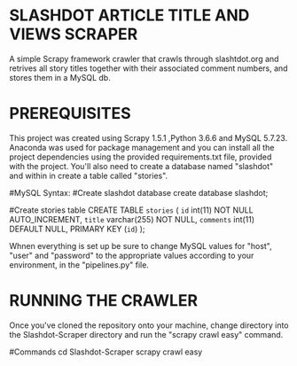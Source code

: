 SLASHDOT ARTICLE TITLE AND VIEWS SCRAPER
========================================
A simple Scrapy framework crawler that crawls through slashtdot.org and retrives all story titles together with their associated comment numbers, and stores them in a MySQL db.

PREREQUISITES
================
This project was created using Scrapy 1.5.1 ,Python 3.6.6 and MySQL 5.7.23.
Anaconda was used for package management and you can install all the project dependencies using the provided requirements.txt file, provided with the project.
You'll also need to create a database named "slashdot" and within in create a table called "stories".

#MySQL Syntax:
#Create slashdot database
create database slashdot;

#Create stories table
CREATE TABLE `stories` (
  `id` int(11) NOT NULL AUTO_INCREMENT,
  `title` varchar(255) NOT NULL,
  `comments` int(11) DEFAULT NULL,
  PRIMARY KEY (`id`)
);

Whnen everything is set up be sure to change MySQL values for "host", "user" and "password" to the appropriate values according to your environment, in the "pipelines.py" file.

RUNNING THE CRAWLER
====================
Once you've cloned the repository onto your machine, change directory into the Slashdot-Scraper directory and run the "scrapy crawl easy" command.

#Commands
cd Slashdot-Scraper
scrapy crawl easy
